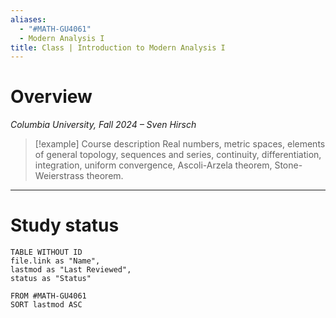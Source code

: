 ```yaml
---
aliases:
  - "#MATH-GU4061"
  - Modern Analysis I
title: Class | Introduction to Modern Analysis I
---
```

# Overview

*Columbia University, Fall 2024 – Sven Hirsch*

>[!example] Course description
>Real numbers, metric spaces, elements of general topology, sequences and series, continuity, differentiation, integration, uniform convergence, Ascoli-Arzela theorem, Stone-Weierstrass theorem.

---
# Study status

```dataview
TABLE WITHOUT ID
file.link as "Name",
lastmod as "Last Reviewed",
status as "Status"

FROM #MATH-GU4061
SORT lastmod ASC
```
